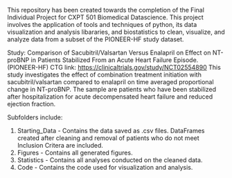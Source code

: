 This repository has been created towards the completion of the Final Individual Project for CXPT 501 Biomedical Datascience.
This project involves the application of tools and techniques of python, its data visualization and analysis libararies, and biostatistics to clean, visualize, and analyze
data from a subset of the PIONEER-HF study dataset.

Study:    Comparison of Sacubitril/​Valsartan Versus Enalapril on Effect on NT-proBNP in Patients Stabilized From an Acute Heart Failure Episode. (PIONEER-HF)
CTG link: https://clinicaltrials.gov/study/NCT02554890
This study investigates the effect of combination treatment initiation with sacubitril/valsartan compared to enalapril on time averaged proportional change in NT-proBNP.
The sample are patients who have been stabilized after hospitalization for acute decompensated heart failure and reduced ejection fraction.

Subfolders include:
1. Starting_Data - Contains the data saved as .csv files. DataFrames created after cleaning and removal of patients who do not meet Inclusion Critera are included.
2. Figures - Contains all generated figures.
3. Statistics - Contains all analyses conducted on the cleaned data.
4. Code - Contains the code used for visualization and analysis.
